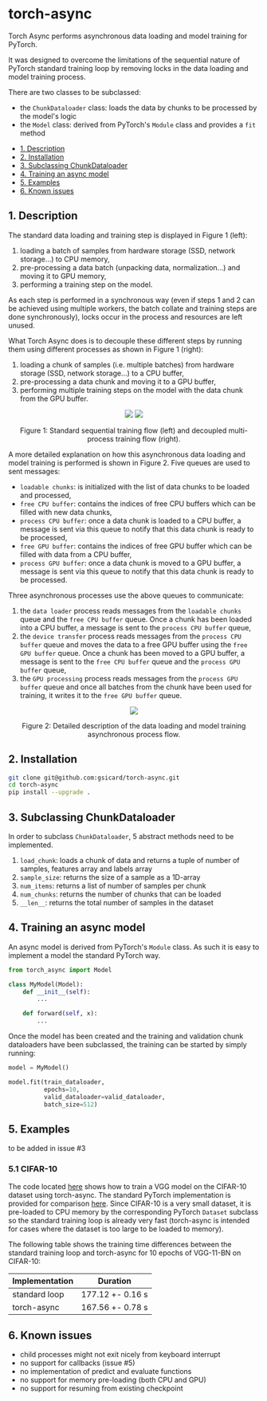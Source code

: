 # torch-async
Torch Async performs asynchronous data loading and model training for PyTorch.

It was designed to overcome the limitations of the sequential nature of PyTorch standard training loop by removing locks in the data loading and model training process.

There are two classes to be subclassed:
- the `ChunkDataloader` class: loads the data by chunks to be processed by the model's logic
- the `Model` class: derived from PyTorch's `Module` class and provides a `fit` method
 
<!-- TOC -->
- [1. Description](#1-description)
- [2. Installation](#2-installation)
- [3. Subclassing ChunkDataloader](#3-subclassing-chunkdataloader)
- [4. Training an async model](#4-training-an-async-model)
- [5. Examples](#5-examples)
- [6. Known issues](#6-known-issues)
<!-- /TOC -->

## 1. Description

The standard data loading and training step is displayed in Figure 1 (left): 
1) loading a batch of samples from hardware storage (SSD, network storage...) to CPU memory,
2) pre-processing a data batch (unpacking data, normalization...) and moving it to GPU memory,
3) performing a training step on the model.

As each step is performed in a synchronous way (even if steps 1 and 2 can be achieved using multiple workers, the batch collate and training steps are done synchronously), locks occur in the process and resources are left unused.

What Torch Async does is to decouple these different steps by running them using different processes as shown in Figure 1 (right):
1) loading a chunk of samples (i.e. multiple batches) from hardware storage (SSD, network storage...) to a CPU buffer,
2) pre-processing a data chunk and moving it to a GPU buffer,
3) performing multiple training steps on the model with the data chunk from the GPU buffer.

<p align="center">
    <img src="images/sequential_process.svg" />
    <img src="images/async_process.svg" />
</p>
<p align = "center">
Figure 1: Standard sequential training flow (left) and decoupled multi-process training flow (right). 
</p>

A more detailed explanation on how this asynchronous data loading and model training is performed is shown in Figure 2.
Five queues are used to sent messages:
- `loadable chunks`: is initialized with the list of data chunks to be loaded and processed,
- `free CPU buffer`: contains the indices of free CPU buffers which can be filled with new data chunks,
- `process CPU buffer`: once a data chunk is loaded to a CPU buffer, a message is sent via this queue to notify that this data chunk is ready to be processed,
- `free GPU buffer`: contains the indices of free GPU buffer which can be filled with data from a CPU buffer,
- `process GPU buffer`: once a data chunk is moved to a GPU buffer, a message is sent via this queue to notify that this data chunk is ready to be processed.

Three asynchronous processes use the above queues to communicate:
1) the `data loader` process reads messages from the `loadable chunks` queue and the `free CPU buffer` queue. Once a chunk has been loaded into a CPU buffer, a message is sent to the `process CPU buffer` queue,
2) the `device transfer` process reads messages from the `process CPU buffer` queue and moves the data to a free GPU buffer using the `free GPU buffer` queue. Once a chunk has been moved to a GPU buffer, a message is sent to the `free CPU buffer` queue and the `process GPU buffer` queue, 
3) the `GPU processing` process reads messages from the `process GPU buffer` queue and once all batches from the chunk have been used for training, it writes it to the `free GPU buffer` queue.

<p align="center">
    <img src="images/async_flow.svg" />
</p>
<p align = "center">
Figure 2: Detailed description of the data loading and model training asynchronous process flow. 
</p>

## 2. Installation

```bash
git clone git@github.com:gsicard/torch-async.git
cd torch-async
pip install --upgrade .
```

## 3. Subclassing ChunkDataloader

In order to subclass `ChunkDataloader`, 5 abstract methods need to be implemented.
1. `load_chunk`: loads a chunk of data and returns a tuple of number of samples, features array and labels array
2. `sample_size`: returns the size of a sample as a 1D-array
3. `num_items`: returns a list of number of samples per chunk
4. `num_chunks`: returns the number of chunks that can be loaded
5. `__len__`: returns the total number of samples in the dataset

## 4. Training an async model

An async model is derived from PyTorch's `Module` class. As such it is easy to implement a model the standard PyTorch way.

```python
from torch_async import Model

class MyModel(Model):
    def __init__(self):
        ...

    def forward(self, x):
        ...
```

Once the model has been created and the training and validation chunk dataloaders have been subclassed, the training can be started by simply running:

```python
model = MyModel()

model.fit(train_dataloader,
          epochs=10,
          valid_dataloader=valid_dataloader,
          batch_size=512)
```
## 5. Examples

to be added in issue #3

### 5.1 CIFAR-10

The code located [here](examples/cifar10/cifar10_torchasync.py) shows how to train a VGG model on the CIFAR-10 dataset using torch-async. 
The standard PyTorch implementation is provided for comparison [here](examples/cifar10/cifar10_torchvision.py).
Since CIFAR-10 is a very small dataset, it is pre-loaded to CPU memory by the corresponding PyTorch `Dataset` subclass so the standard training loop is already very fast (torch-async is intended for cases where the dataset is too large to be loaded to memory).

The following table shows the training time differences between the standard training loop and torch-async for 10 epochs of VGG-11-BN on CIFAR-10:

| Implementation | Duration         |
|----------------|------------------|
| standard loop | 177.12 +- 0.16 s |
| torch-async | 167.56 +- 0.78 s |

## 6. Known issues

- child processes might not exit nicely from keyboard interrupt
- no support for callbacks (issue #5)
- no implementation of predict and evaluate functions
- no support for memory pre-loading (both CPU and GPU)
- no support for resuming from existing checkpoint
